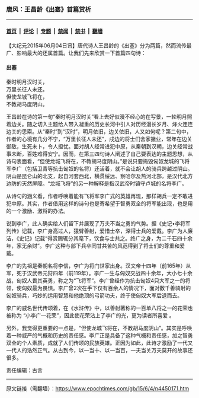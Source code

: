 ### 唐风：王昌龄《出塞》首篇赏析

---

#### [首页](../../../..?n4450171) &nbsp;|&nbsp; [评论](../../../../../epoch-comment?n4450171) &nbsp;|&nbsp; [专题](../../../../../epoch-special?n4450171) &nbsp;|&nbsp; [禁闻](../../../../../epoch-news?n4450171) &nbsp;|&nbsp; [禁书](../../../../../books?n4450171) &nbsp;|&nbsp; [翻墙](https://github.com/gfw-breaker/nogfw/blob/master/README.md?n4450171)


<div class="post_content" id="artbody" itemprop="articleBody">
 <!-- article content begin -->
 <p>
  【大纪元2015年06月04日讯】唐代诗人王昌龄的《出塞》分为两篇，然而流传最广、影响最大的还属首篇。让我们先来欣赏一下首篇四句诗：
 </p>
 <p>
  <h4>
   出塞
  </h4>
  <p>
   秦时明月汉时关，
   <br/>
   万里长征人未还。
   <br/>
   但使龙城飞将在，
   <br/>
   不教胡马度阴山。
  </p>
  <p>
   王昌龄在诗的第一句“秦时明月汉时关”看上去好似漫不经心的在写景，一轮明月照着边关。随之切入主题给人带入凝重的历史长河中引人对历经漫长岁月、烽火连连边关的思索。从“秦时”到“汉时”，明月依旧，边关依旧，人又如何呢？第二句中，作者的心境有几分不宁，“万里长征人未还”，戍边的将士们舍家撇业，常年在边关御敌，生死未卜，令人担忧。面对胡人经常进犯中原，从秦朝到汉朝，边关经常战事未断，百姓难得安宁。因而，在第三四句诗人阐述了自己要表达的主题思想，从诗句表面看，“但使龙城飞将在，不教胡马度阴山。”是说只要捣毁匈奴龙城的飞将军李广（包括卫青等抗击匈奴的名将）还活着，就不会让胡人的骑兵跨越过阴山。阴山是昆仑山的北支，起自河套西北，横贯绥远、察哈尔及热河北部，是汉代北方边防的天然屏障。“龙城飞将”的另一种解释是指汉武帝时镇守卢城的名将李广。
  </p>
  <p>
   从诗句的涵义看，作者呼唤着能有飞将军李广式的英雄再现，那样胡兵一定不敢进犯中原。其实，作者借用这样的诗句也是寄希望于智勇双全的将军能出现，也是用的一个激励、激将的办法。
  </p>
  <p>
   说到李广，此人确实给人们留下并展现了万夫不当之勇的气势。据《史记•李将军列传》记载，李广身高过人，猿臂善射，爱惜士卒，深得士兵的爱戴。李广为人廉洁，《史记》记载“得赏赐辄分其麾下，饮食与士共之。终广之身，为二千石四十余年，家无余财”。李广这种与部下兵卒同甘共苦的风范得到了将士们的尊重和爱戴。
  </p>
  <p>
   李广的先祖是秦朝名将李信，李广为将门世家出身。汉文帝十四年（前165年）从军，死于汉武帝元狩四年（前119年）。李广一生与匈奴交战四十余年，大小七十余战，匈奴人畏其英勇，称之为“飞将军”。李广曾经作为抗击匈奴4只大军之一的将领，使匈奴最为畏惧。李广曾2次在手下仅有百余人的情况下，面对数千善骑射的匈奴骑兵，巧妙的运用智慧和他绝顶的弓箭功夫，终于使匈奴大军后退而去。
  </p>
  <p>
   李广的威名世代传颂着，在《水浒传》中，以善射著称的一百单八将之一的花荣也被称为 “小李广—花荣”，因此使花荣沾上了李广的光，更为读者所喜爱 。
  </p>
  <p>
   另外，我觉得更重要的一点是，“但使龙城飞将在，不教胡马度阴山”。其实是呼唤着一种威严的气概和历史的责任感。李广正是具备了这种气概和责任感，加之智勇双全的个人素质，成就了人们传颂的民族英雄。正因为如此，此诗才激励了一代又一代人的浩然正气。从古到今，以一当十、以一当百，一夫当关万夫莫开的故事还很多。
  </p>
  <p>
   责任编辑：古言
  </p>
  <!-- article content end -->
  <div id="below_article_ad">
  </div>
 </p>
</div>


---

原文链接（需翻墙）：https://www.epochtimes.com/gb/15/6/4/n4450171.htm